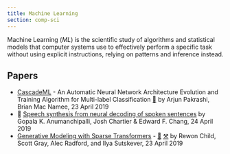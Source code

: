 ```yaml
---
title: Machine Learning
section: comp-sci
---
```


Machine Learning (<dfn>ML</dfn>) is the scientific study of algorithms and statistical models that computer systems use to effectively perform a specific task without using explicit instructions, relying on patterns and inference instead.

## Papers

-   [CascadeML](https://arxiv.org/abs/1904.10551) - An Automatic Neural Network Architecture Evolution and Training Algorithm for Multi-label Classification [:page_facing_up:](https://arxiv.org/pdf/1904.10551.pdf "CascadeML: An Automatic Neural Network Architecture Evolution and Training Algorithm for Multi-label Classification") by Arjun Pakrashi, Brian Mac Namee, 23 April 2019
-   :closed_lock_with_key: [Speech synthesis from neural decoding of spoken sentences](https://www.nature.com/articles/s41586-019-1119-1) by Gopala K. Anumanchipalli, Josh Chartier & Edward F. Chang, 24 April 2019
-   [Generative Modeling with Sparse Transformers](https://openai.com/blog/sparse-transformer/) - [:page_facing_up:](https://arxiv.org/pdf/1904.10509.pdf "Generating Long Sequences with Sparse Transformers") [:hammer_and_pick:](https://github.com/openai/sparse_attention) by Rewon Child, Scott Gray, Alec Radford, and Ilya Sutskever, 23 April 2019
